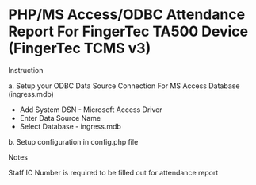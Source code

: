 <h1> PHP/MS Access/ODBC Attendance Report For FingerTec TA500 Device (FingerTec TCMS v3)</h1>
Instruction

a. Setup your ODBC Data Source Connection For MS Access Database (ingress.mdb)
- Add System DSN - Microsoft Access Driver
- Enter Data Source Name
- Select Database - ingress.mdb

b. Setup configuration in config.php file

Notes

Staff IC Number is required to be filled out for attendance report

